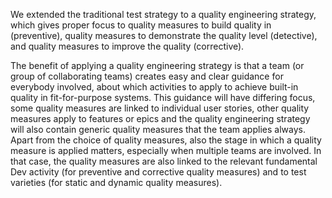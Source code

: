 
We extended the traditional test strategy to a quality engineering strategy, which gives proper focus to quality measures to build quality in (preventive), quality measures to demonstrate the quality level (detective), and quality measures to improve the quality (corrective).

The benefit of applying a quality engineering strategy is that a team (or group of collaborating teams) creates easy and clear guidance for everybody involved, about which activities to apply to achieve built-in quality in fit-for-purpose systems. This guidance will have differing focus, some quality measures are linked to individual user stories, other quality measures apply to features or epics and the quality engineering strategy will also contain generic quality measures that the team applies always. Apart from the choice of quality measures, also the stage in which a quality measure is applied matters, especially when multiple teams are involved. In that case, the quality measures are also linked to the relevant fundamental Dev activity (for preventive and corrective quality measures) and to test varieties (for static and dynamic quality measures).
